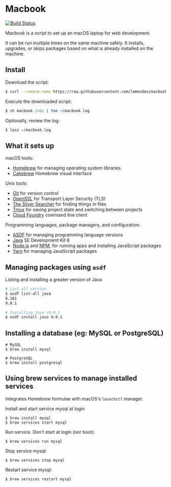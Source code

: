 Macbook
========

[![Build Status](https://travis-ci.org/lmmendes/macbook.svg?branch=master)](https://travis-ci.org/lmmendes/macbook)

Macbook is a script to set up an macOS laptop for web development.

It can be run multiple times on the same machine safely.
It installs, upgrades, or skips packages
based on what is already installed on the machine.

## Install ##

Download the script:

```sh
$ curl --remote-name https://raw.githubusercontent.com/lmmendes/macbook/master/macbook
```

Execute the downloaded script:

```sh
$ sh macbook 2>&1 | tee ~/macbook.log
```

Optionally, review the log:

```sh
$ less ~/macbook.log
```

## What it sets up ##

macOS tools:

* [Homebrew] for managing operating system libraries.
* [Cakebrew] Homebrew visual interface

[Homebrew]: http://brew.sh/
[Cakebrew]: https://www.cakebrew.com/

Unix tools:

* [Git] for version control
* [OpenSSL] for Transport Layer Security (TLS)
* [The Silver Searcher] for finding things in files
* [Tmux] for saving project state and switching between projects
* [Cloud Foundry] command line client

[Git]: https://git-scm.com/
[OpenSSL]: https://www.openssl.org/
[The Silver Searcher]: https://github.com/ggreer/the_silver_searcher
[Tmux]: http://tmux.github.io/
[Cloud Foundry]: https://github.com/cloudfoundry/cli

Programming languages, package managers, and configuration:

* [ASDF] for managing programming language versions
* [Java] SE Development Kit 8
* [Node.js] and [NPM], for running apps and installing JavaScript packages
* [Yarn] for managing JavaScript packages

[Node.js]: http://nodejs.org/
[NPM]: https://www.npmjs.org/
[ASDF]: https://github.com/asdf-vm/asdf
[Yarn]: https://yarnpkg.com/en/
[Java]: http://www.oracle.com/technetwork/java/javase/downloads/jdk8-downloads-2133151.html

## Managing packages using `asdf` ##

Listing and installing a greater version of Java

```sh
# List all version
$ asdf list-all java
8.161
9.0.1

# Installing Java v9.0.1
$ asdf install java 9.0.1
```

## Installing a database (eg: MySQL or PostgreSQL) ##


```
# MySQL
$ brew install mysql

# PostgreSQL
$ brew install postgresql
```

Using brew services to manage installed services
---------------------------------------------------

Integrates Homebrew formulae with macOS's `launchctl` manager.

Install and start service mysql at login

```
$ brew install mysql
$ brew services start mysql
```

Run service. Don't start at login (nor boot):

```
$ brew services run mysql
```

Stop service mysql:

```
$ brew services stop mysql
```

Restart service mysql:

```
$ brew services restart mysql
```
